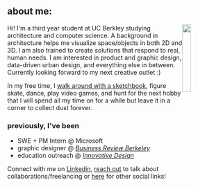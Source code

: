 ## about me:
<img style="float: right;" src="" width="20%" />

Hi! I'm a third year student at UC Berkley studying architecture and computer science. A background in architecture helps me visualize space/objects in both 2D and 3D. I am also trained to create solutions that respond to real, human needs. I am interested in product and graphic design, data-driven urban design, and everything else in between. Currently looking forward to my next creative outlet :)

In my free time, I [walk around with a sketchbook](http://www.urbansketchers.org/), figure skate,  dance, play video games, and hunt for the next hobby that I will spend all my time on for a while but leave it in a corner to collect dust forever.


### previously, I've been
- SWE + PM Intern @ Microsoft
- graphic designer @ *[Business Review Berkeley](https://businessreview.berkeley.edu/)*
- education outreach @ *[Innovative Design](https://innovativedesign.club/)*

Connect with me on [Linkedin](https://www.linkedin.com/in/jennylmchen/), [reach out](mailto:jchenlm@gmail.com) to talk about collaborations/freelancing or [here](jennychen.design/contact) for other social links!
